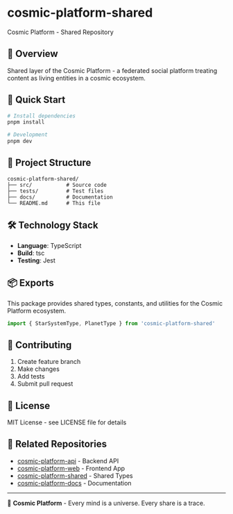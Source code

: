 # cosmic-platform-shared

Cosmic Platform - Shared Repository

## 🌌 Overview

Shared layer of the Cosmic Platform - a federated social platform treating content as living entities in a cosmic ecosystem.

## 🚀 Quick Start

```bash
# Install dependencies
pnpm install

# Development
pnpm dev
```

## 📁 Project Structure

```
cosmic-platform-shared/
├── src/           # Source code
├── tests/         # Test files  
├── docs/          # Documentation
└── README.md      # This file
```

## 🛠️ Technology Stack


- **Language**: TypeScript
- **Build**: tsc
- **Testing**: Jest

## 📦 Exports

This package provides shared types, constants, and utilities for the Cosmic Platform ecosystem.

```typescript
import { StarSystemType, PlanetType } from 'cosmic-platform-shared'
```


## 🤝 Contributing

1. Create feature branch
2. Make changes
3. Add tests
4. Submit pull request

## 📜 License

MIT License - see LICENSE file for details

## 🌟 Related Repositories

- [cosmic-platform-api](../cosmic-platform-api) - Backend API
- [cosmic-platform-web](../cosmic-platform-web) - Frontend App  
- [cosmic-platform-shared](../cosmic-platform-shared) - Shared Types
- [cosmic-platform-docs](../cosmic-platform-docs) - Documentation

---

🌌 **Cosmic Platform** - Every mind is a universe. Every share is a trace.
